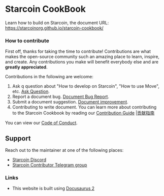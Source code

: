 # Starcoin CookBook

Learn how to build on Starcoin, the document URL: https://starcoinorg.github.io/starcoin-cookbook/

### How to contribute

First off, thanks for taking the time to contribute! Contributions are what makes the open-source community such an amazing place to learn, inspire, and create. Any contributions you make will benefit everybody else and are **greatly appreciated**.

Contributions in the following are welcome:

1. Ask q question about "How to develop on Starcoin", "How to use Move", etc.  [Ask Question](https://github.com/starcoinorg/starcoin-cookbook/issues/new?assignees=&labels=question&template=02_QUESTION.md&title=%5Bquestion%5D).
2. Report a document bug. [Document Bug Report](https://github.com/starcoinorg/starcoin-cookbook/issues/new?assignees=&labels=bug&template=01_BUG_REPORT.md&title=%5Bbug%5D).
3. Submit a document suggestion. [Document improvement](https://github.com/starcoinorg/starcoin-cookbook/issues/new?assignees=&labels=doc&template=03_DOC_IMPROVEMENT.md&title=%5Bdoc%5D).
4. Contributing to write document. You can learn more about contributing to the Starcoin Cookbook by reading our [Contribution Guide](./docs/100-miscellaneous/99-contributing.md) |[贡献指南](./i18n/zh/docusaurus-plugin-content-docs/current/100-miscellaneous/99-contributing.md) 

You can view our [Code of Conduct](./CODE_OF_CONDUCT.md).

## Support

Reach out to the maintainer at one of the following places:

- [Starcoin Discord](https://discord.gg/starcoin)
- [Starcoin Contributor Telegram group](https://t.me/starcoin_contributor)

### Links

* This website is built using [Docusaurus 2](https://docusaurus.io/)
